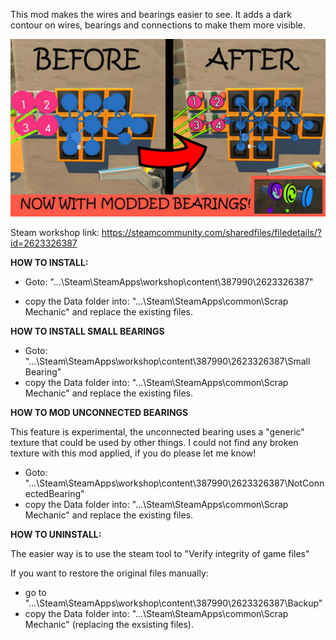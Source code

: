 This mod makes the wires and bearings easier to see. It adds a dark contour on wires, bearings and connections to make them more visible. 

![Alt text](preview.jpg?raw=true)

Steam workshop link:
https://steamcommunity.com/sharedfiles/filedetails/?id=2623326387

**HOW TO INSTALL:**

- Goto:
"...\Steam\SteamApps\workshop\content\387990\2623326387"

- copy the Data folder into:
"...\Steam\SteamApps\common\Scrap Mechanic"
and replace the existing files.


**HOW TO INSTALL SMALL BEARINGS**

- Goto:
"...\Steam\SteamApps\workshop\content\387990\2623326387\Small Bearing"
- copy the Data folder into:
"...\Steam\SteamApps\common\Scrap Mechanic"
and replace the existing files.

**HOW TO MOD UNCONNECTED BEARINGS**

This feature is experimental, the unconnected bearing uses a "generic" texture that could be used by other things. I could not find any broken texture with this mod applied, if you do please let me know!
- Goto:
"...\Steam\SteamApps\workshop\content\387990\2623326387\NotConnectedBearing"
- copy the Data folder into:
"...\Steam\SteamApps\common\Scrap Mechanic"
and replace the existing files.

**HOW TO UNINSTALL:**

The easier way is to use the steam tool to "Verify integrity of game files"

If you want to restore the original files manually: 
- go to "...\Steam\SteamApps\workshop\content\387990\2623326387\Backup"
- copy the Data folder into:
"...\Steam\SteamApps\common\Scrap Mechanic"
(replacing the exsisting files).